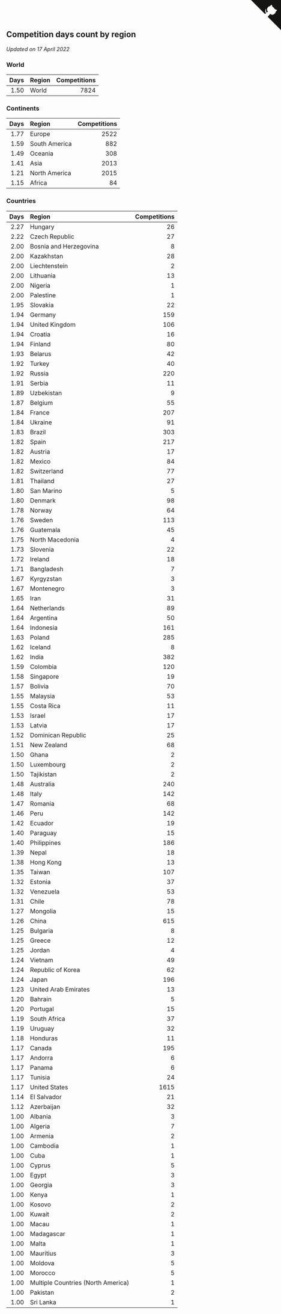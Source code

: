 ## Competition days count by region

*Updated on 17 April 2022*


### World

| Days | Region | Competitions |
| ---: | :--- | ---: |
| 1.50 | World | 7824 |

### Continents

| Days | Region | Competitions |
| ---: | :--- | ---: |
| 1.77 | Europe | 2522 |
| 1.59 | South America | 882 |
| 1.49 | Oceania | 308 |
| 1.41 | Asia | 2013 |
| 1.21 | North America | 2015 |
| 1.15 | Africa | 84 |

### Countries

| Days | Region | Competitions |
| ---: | :--- | ---: |
| 2.27 | Hungary | 26 |
| 2.22 | Czech Republic | 27 |
| 2.00 | Bosnia and Herzegovina | 8 |
| 2.00 | Kazakhstan | 28 |
| 2.00 | Liechtenstein | 2 |
| 2.00 | Lithuania | 13 |
| 2.00 | Nigeria | 1 |
| 2.00 | Palestine | 1 |
| 1.95 | Slovakia | 22 |
| 1.94 | Germany | 159 |
| 1.94 | United Kingdom | 106 |
| 1.94 | Croatia | 16 |
| 1.94 | Finland | 80 |
| 1.93 | Belarus | 42 |
| 1.92 | Turkey | 40 |
| 1.92 | Russia | 220 |
| 1.91 | Serbia | 11 |
| 1.89 | Uzbekistan | 9 |
| 1.87 | Belgium | 55 |
| 1.84 | France | 207 |
| 1.84 | Ukraine | 91 |
| 1.83 | Brazil | 303 |
| 1.82 | Spain | 217 |
| 1.82 | Austria | 17 |
| 1.82 | Mexico | 84 |
| 1.82 | Switzerland | 77 |
| 1.81 | Thailand | 27 |
| 1.80 | San Marino | 5 |
| 1.80 | Denmark | 98 |
| 1.78 | Norway | 64 |
| 1.76 | Sweden | 113 |
| 1.76 | Guatemala | 45 |
| 1.75 | North Macedonia | 4 |
| 1.73 | Slovenia | 22 |
| 1.72 | Ireland | 18 |
| 1.71 | Bangladesh | 7 |
| 1.67 | Kyrgyzstan | 3 |
| 1.67 | Montenegro | 3 |
| 1.65 | Iran | 31 |
| 1.64 | Netherlands | 89 |
| 1.64 | Argentina | 50 |
| 1.64 | Indonesia | 161 |
| 1.63 | Poland | 285 |
| 1.62 | Iceland | 8 |
| 1.62 | India | 382 |
| 1.59 | Colombia | 120 |
| 1.58 | Singapore | 19 |
| 1.57 | Bolivia | 70 |
| 1.55 | Malaysia | 53 |
| 1.55 | Costa Rica | 11 |
| 1.53 | Israel | 17 |
| 1.53 | Latvia | 17 |
| 1.52 | Dominican Republic | 25 |
| 1.51 | New Zealand | 68 |
| 1.50 | Ghana | 2 |
| 1.50 | Luxembourg | 2 |
| 1.50 | Tajikistan | 2 |
| 1.48 | Australia | 240 |
| 1.48 | Italy | 142 |
| 1.47 | Romania | 68 |
| 1.46 | Peru | 142 |
| 1.42 | Ecuador | 19 |
| 1.40 | Paraguay | 15 |
| 1.40 | Philippines | 186 |
| 1.39 | Nepal | 18 |
| 1.38 | Hong Kong | 13 |
| 1.35 | Taiwan | 107 |
| 1.32 | Estonia | 37 |
| 1.32 | Venezuela | 53 |
| 1.31 | Chile | 78 |
| 1.27 | Mongolia | 15 |
| 1.26 | China | 615 |
| 1.25 | Bulgaria | 8 |
| 1.25 | Greece | 12 |
| 1.25 | Jordan | 4 |
| 1.24 | Vietnam | 49 |
| 1.24 | Republic of Korea | 62 |
| 1.24 | Japan | 196 |
| 1.23 | United Arab Emirates | 13 |
| 1.20 | Bahrain | 5 |
| 1.20 | Portugal | 15 |
| 1.19 | South Africa | 37 |
| 1.19 | Uruguay | 32 |
| 1.18 | Honduras | 11 |
| 1.17 | Canada | 195 |
| 1.17 | Andorra | 6 |
| 1.17 | Panama | 6 |
| 1.17 | Tunisia | 24 |
| 1.17 | United States | 1615 |
| 1.14 | El Salvador | 21 |
| 1.12 | Azerbaijan | 32 |
| 1.00 | Albania | 3 |
| 1.00 | Algeria | 7 |
| 1.00 | Armenia | 2 |
| 1.00 | Cambodia | 1 |
| 1.00 | Cuba | 1 |
| 1.00 | Cyprus | 5 |
| 1.00 | Egypt | 3 |
| 1.00 | Georgia | 3 |
| 1.00 | Kenya | 1 |
| 1.00 | Kosovo | 2 |
| 1.00 | Kuwait | 2 |
| 1.00 | Macau | 1 |
| 1.00 | Madagascar | 1 |
| 1.00 | Malta | 1 |
| 1.00 | Mauritius | 3 |
| 1.00 | Moldova | 5 |
| 1.00 | Morocco | 5 |
| 1.00 | Multiple Countries (North America) | 1 |
| 1.00 | Pakistan | 2 |
| 1.00 | Sri Lanka | 1 |


<a href="https://github.com/jonatanklosko/wca_statistics" class="github-corner" aria-label="View source on Github"><svg width="80" height="80" viewBox="0 0 250 250" style="fill:#151513; color:#fff; position: absolute; top: 0; border: 0; right: 0;" aria-hidden="true"><path d="M0,0 L115,115 L130,115 L142,142 L250,250 L250,0 Z"></path><path d="M128.3,109.0 C113.8,99.7 119.0,89.6 119.0,89.6 C122.0,82.7 120.5,78.6 120.5,78.6 C119.2,72.0 123.4,76.3 123.4,76.3 C127.3,80.9 125.5,87.3 125.5,87.3 C122.9,97.6 130.6,101.9 134.4,103.2" fill="currentColor" style="transform-origin: 130px 106px;" class="octo-arm"></path><path d="M115.0,115.0 C114.9,115.1 118.7,116.5 119.8,115.4 L133.7,101.6 C136.9,99.2 139.9,98.4 142.2,98.6 C133.8,88.0 127.5,74.4 143.8,58.0 C148.5,53.4 154.0,51.2 159.7,51.0 C160.3,49.4 163.2,43.6 171.4,40.1 C171.4,40.1 176.1,42.5 178.8,56.2 C183.1,58.6 187.2,61.8 190.9,65.4 C194.5,69.0 197.7,73.2 200.1,77.6 C213.8,80.2 216.3,84.9 216.3,84.9 C212.7,93.1 206.9,96.0 205.4,96.6 C205.1,102.4 203.0,107.8 198.3,112.5 C181.9,128.9 168.3,122.5 157.7,114.1 C157.9,116.9 156.7,120.9 152.7,124.9 L141.0,136.5 C139.8,137.7 141.6,141.9 141.8,141.8 Z" fill="currentColor" class="octo-body"></path></svg></a><style>.github-corner:hover .octo-arm{animation:octocat-wave 560ms ease-in-out}@keyframes octocat-wave{0%,100%{transform:rotate(0)}20%,60%{transform:rotate(-25deg)}40%,80%{transform:rotate(10deg)}}@media (max-width:500px){.github-corner:hover .octo-arm{animation:none}.github-corner .octo-arm{animation:octocat-wave 560ms ease-in-out}}</style>
